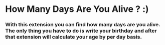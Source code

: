 # How Many Days Are You Alive ? :)

### With this extension you can find how many days are you alive. The only thing you have to do is write your birthday and after that extension will calculate your age by per day basis.
